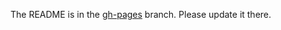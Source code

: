 The README is in the [gh-pages](https://github.com/Megha849/Hygieia/blob/gh-pages/pages/hygieia/Collectors/Build/bamboo.md) branch. Please update it there.
